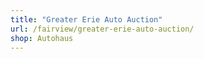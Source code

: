 ```yaml
---
title: "Greater Erie Auto Auction"
url: /fairview/greater-erie-auto-auction/
shop: Autohaus
---
```

